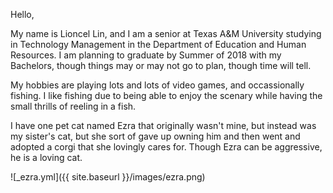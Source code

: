 Hello, 

My name is Lioncel Lin, and I am a senior at Texas A&M University studying in Technology Management in the Department of Education and Human Resources.
I am planning to graduate by Summer of 2018 with my Bachelors, though things may or may not go to plan, though time will tell.

My hobbies are playing lots and lots of video games, and occassionally fishing.
I like fishing due to being able to enjoy the scenary while having the small thrills of reeling in a fish.

I have one pet cat named Ezra that originally wasn't mine, but instead was my sister's cat, but she sort of gave up owning him and then went and adopted a corgi that she lovingly cares for.
Though Ezra can be aggressive, he is a loving cat.


![_ezra.yml]({{ site.baseurl }}/images/ezra.png) 
